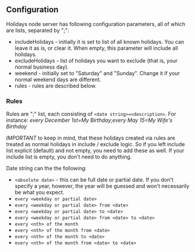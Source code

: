 ## Configuration

Holidays node server has following configuration parameters, all of which are lists, separated by ";":

* includeHolidays - initially it is set to list of all known holidays. You can leave it as is, or clear it. When empty, this parameter will include all holidays.
* excludeHolidays - list of holidays you want to exclude (that is, your normal business day).
* weekend - initially set to "Saturday" and "Sunday". Change it if your normal weekend days are different.
* rules - rules are described below.

### Rules

Rules are ";" list, each consisting of `<date string>=<description>`. For instance:
*every December 1st=My Birthday;every May 15=My Wife's Birthday*

*IMPORTANT* to keep in mind, that these holidays created via rules are treated as normal holidays in include / exclude logic. So if you left include list explicit (default) and not empty, you need to add these as well. If your include list is empty, you don't need to do anything.

Date string can the the following:

* `<absolute date>` - this can be full date or partial date. If you don't specify a year, however, the year will be guessed and won't necessarily be what you expect.
* `every <weekday or partial date>`
* `every <weekday or partial date> from <date>`
* `every <weekday or partial date> to <date>`
* `every <weekday or partial date> from <date> to <date>`
* `every <nth> of the month`
* `every <nth> of the month from <date>`
* `every <nth> of the month to <date>`
* `every <nth> of the month from <date> to <date>`
